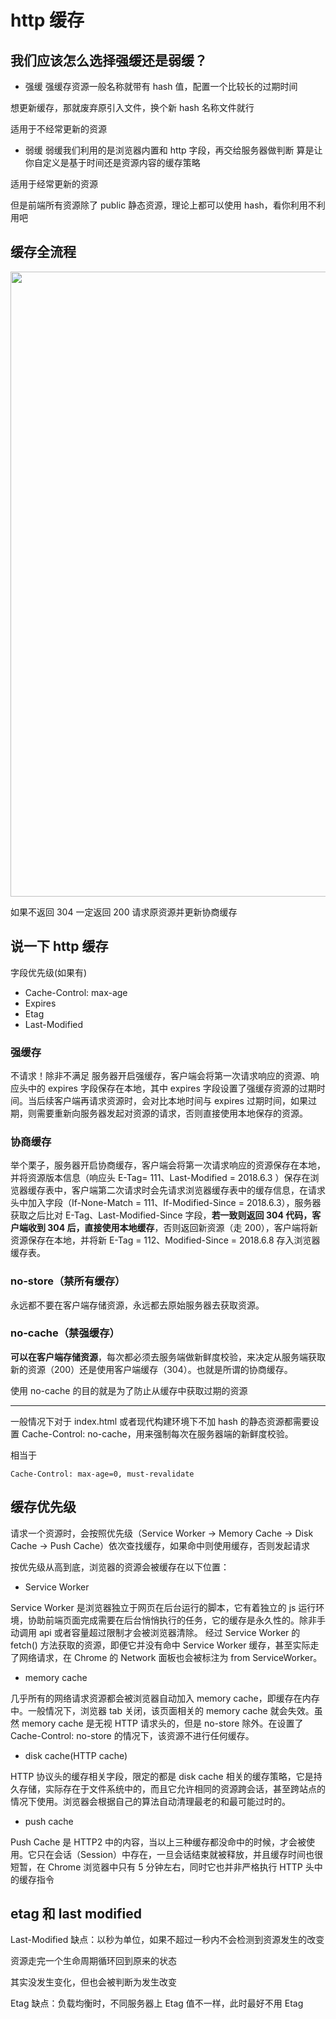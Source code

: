 # http 缓存

## 我们应该怎么选择强缓还是弱缓？

- 强缓
  强缓存资源一般名称就带有 hash 值，配置一个比较长的过期时间

想更新缓存，那就废弃原引入文件，换个新 hash 名称文件就行

适用于不经常更新的资源

- 弱缓
  弱缓我们利用的是浏览器内置和 http 字段，再交给服务器做判断
  算是让你自定义是基于时间还是资源内容的缓存策略

适用于经常更新的资源

但是前端所有资源除了 public 静态资源，理论上都可以使用 hash，看你利用不利用吧

## 缓存全流程

<img src="https://cdn.jsdelivr.net/gh/z1the3/myCDNassets/assets/monorepo-project/projects/z1the3-doc/source/WX20240314-182757@2x1.png" width="1000"/>

如果不返回 304 一定返回 200 请求原资源并更新协商缓存

## 说一下 http 缓存

字段优先级(如果有)

- Cache-Control: max-age
- Expires
- Etag
- Last-Modified

### 强缓存

不请求！除非不满足
服务器开启强缓存，客户端会将第一次请求响应的资源、响应头中的 expires 字段保存在本地，其中 expires 字段设置了强缓存资源的过期时间。当后续客户端再请求资源时，会对比本地时间与 expires 过期时间，如果过期，则需要重新向服务器发起对资源的请求，否则直接使用本地保存的资源。

### 协商缓存

举个栗子，服务器开启协商缓存，客户端会将第一次请求响应的资源保存在本地，并将资源版本信息（响应头 E-Tag= 111、Last-Modified = 2018.6.3 ）保存在浏览器缓存表中，客户端第二次请求时会先请求浏览器缓存表中的缓存信息，在请求头中加入字段（If-None-Match = 111、If-Modified-Since = 2018.6.3），服务器获取之后比对 E-Tag、Last-Modified-Since 字段，**若一致则返回 304 代码，客户端收到 304 后，直接使用本地缓存**，否则返回新资源（走 200），客户端将新资源保存在本地，并将新 E-Tag = 112、Modified-Since = 2018.6.8 存入浏览器缓存表。

### no-store（禁所有缓存）

永远都不要在客户端存储资源，永远都去原始服务器去获取资源。

### no-cache（禁强缓存）

**可以在客户端存储资源**，每次都必须去服务端做新鲜度校验，来决定从服务端获取新的资源（200）还是使用客户端缓存（304）。也就是所谓的协商缓存。

使用 no-cache 的目的就是为了防止从缓存中获取过期的资源

---

一般情况下对于 index.html 或者现代构建环境下不加 hash 的静态资源都需要设置 Cache-Control: no-cache，用来强制每次在服务器端的新鲜度校验。

相当于

```
Cache-Control: max-age=0, must-revalidate
```

## 缓存优先级

请求一个资源时，会按照优先级（Service Worker -> Memory Cache -> Disk Cache -> Push Cache）依次查找缓存，如果命中则使用缓存，否则发起请求

按优先级从高到底，浏览器的资源会被缓存在以下位置：

- Service Worker

Service Worker 是浏览器独立于网页在后台运行的脚本，它有着独立的 js 运行环境，协助前端页面完成需要在后台悄悄执行的任务，它的缓存是永久性的。除非手动调用 api 或者容量超过限制才会被浏览器清除。
经过 Service Worker 的 fetch() 方法获取的资源，即便它并没有命中 Service Worker 缓存，甚至实际走了网络请求，在 Chrome 的 Network 面板也会被标注为 from ServiceWorker。

- memory cache

几乎所有的网络请求资源都会被浏览器自动加入 memory cache，即缓存在内存中。一般情况下，浏览器 tab 关闭，该页面相关的 memory cache 就会失效。虽然 memory cache 是无视 HTTP 请求头的，但是 no-store 除外。在设置了 Cache-Control: no-store 的情况下，该资源不进行任何缓存。

- disk cache(HTTP cache)

HTTP 协议头的缓存相关字段，限定的都是 disk cache 相关的缓存策略，它是持久存储，实际存在于文件系统中的，而且它允许相同的资源跨会话，甚至跨站点的情况下使用。浏览器会根据自己的算法自动清理最老的和最可能过时的。

- push cache

Push Cache 是 HTTP2 中的内容，当以上三种缓存都没命中的时候，才会被使用。它只在会话（Session）中存在，一旦会话结束就被释放，并且缓存时间也很短暂，在 Chrome 浏览器中只有 5 分钟左右，同时它也并非严格执行 HTTP 头中的缓存指令

## etag 和 last modified

Last-Modified 缺点：以秒为单位，如果不超过一秒内不会检测到资源发生的改变

资源走完一个生命周期循环回到原来的状态

其实没发生变化，但也会被判断为发生改变

Etag 缺点：负载均衡时，不同服务器上 Etag 值不一样，此时最好不用 Etag
